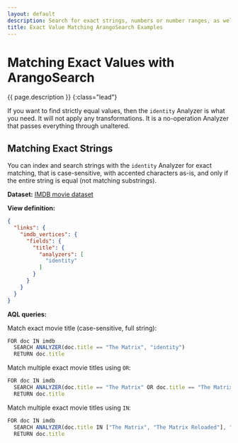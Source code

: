 ```yaml
---
layout: default
description: Search for exact strings, numbers or number ranges, as well as booleans without Analyzer transformations applied
title: Exact Value Matching ArangoSearch Examples
---
```

# Matching Exact Values with ArangoSearch

{{ page.description }}
{:class="lead"}

If you want to find strictly equal values, then the `identity` Analyzer is what
you need. It will not apply any transformations. It is a no-operation Analyzer
that passes everything through unaltered.

## Matching Exact Strings

You can index and search strings with the `identity` Analyzer for exact
matching, that is case-sensitive, with accented characters as-is, and only if
the entire string is equal (not matching substrings).

**Dataset:** [IMDB movie dataset](arangosearch-example-datasets.html#imdb-movie-dataset)

**View definition:**

```json
{
  "links": {
    "imdb_vertices": {
      "fields": {
        "title": {
          "analyzers": [
            "identity"
          ]
        }
      }
    }
  }
}
```

**AQL queries:**

Match exact movie title (case-sensitive, full string):

```js
FOR doc IN imdb
  SEARCH ANALYZER(doc.title == "The Matrix", "identity")
  RETURN doc.title
```

Match multiple exact movie titles using `OR`:

```js
FOR doc IN imdb
  SEARCH ANALYZER(doc.title == "The Matrix" OR doc.title == "The Matrix Reloaded", "identity")
  RETURN doc.title
```

Match multiple exact movie titles using `IN`:

```js
FOR doc IN imdb
  SEARCH ANALYZER(doc.title IN ["The Matrix", "The Matrix Reloaded"], "identity")
  RETURN doc.title
```

